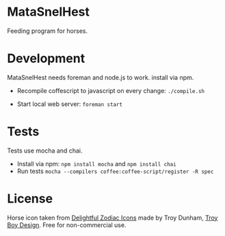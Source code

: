 MataSnelHest
============
Feeding program for horses.

Development
============

MataSnelHest needs foreman and node.js to work. install via npm.

* Recompile coffescript to javascript on every change: `./compile.sh`

* Start local web server: `foreman start`

Tests
=====

Tests use mocha and chai. 
* Install via npm: `npm install mocha` and `npm install chai`
* Run tests `mocha --compilers coffee:coffee-script/register -R spec` 

License
=======
Horse icon taken from [Delightful Zodiac Icons](http://www.iconarchive.com/show/delightful-zodiac-icons-by-troyboydesign/Horse-icon.html) made by Troy Dunham, [Troy Boy Design](http://www.troyboydesign.com). Free for non-commercial use.
